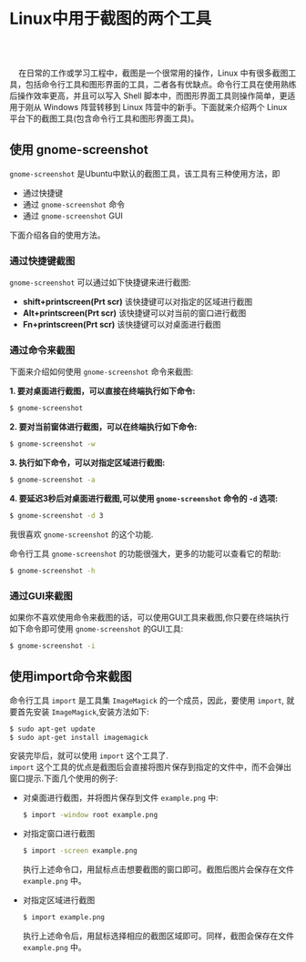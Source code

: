 # Linux中用于截图的两个工具                 
<!-- 2016-03-19 -->  <br /><br />            
             
&nbsp;&nbsp;&nbsp;&nbsp;在日常的工作或学习工程中，截图是一个很常用的操作，Linux 中有很多截图工具，包括命令行工具和图形界面的工具，二者各有优缺点。命令行工具在使用熟练后操作效率更高，并且可以写入 Shell 脚本中，而图形界面工具则操作简单，更适用于刚从 Windows 阵营转移到 Linux 阵营中的新手。下面就来介绍两个 Linux 平台下的截图工具(包含命令行工具和图形界面工具)。            

## 使用 gnome-screenshot              
`gnome-screenshot` 是Ubuntu中默认的截图工具，该工具有三种使用方法，即                     
          
- 通过快捷键            
- 通过 `gnome-screenshot` 命令             
- 通过 `gnome-screenshot` GUI            
      
下面介绍各自的使用方法。　　　　　              
           
### 通过快捷键截图                  
`gnome-screenshot` 可以通过如下快捷键来进行截图:            
           
- **shift+printscreen(Prt scr)**  该快捷键可以对指定的区域进行截图       
- **Alt+printscreen(Prt scr)**  该快捷键可以对当前的窗口进行截图           
- **Fn+printscreen(Prt scr)**  该快捷键可以对桌面进行截图
             
### 通过命令来截图
下面来介绍如何使用 `gnome-screenshot` 命令来截图:            
           
**1. 要对桌面进行截图，可以直接在终端执行如下命令:**            
          
```bash
$ gnome-screenshot
```
**2. 要对当前窗体进行截图，可以在终端执行如下命令:**            
         
```bash
$ gnome-screenshot -w
```          
**3. 执行如下命令，可以对指定区域进行截图:**             
         
```bash
$ gnome-screenshot -a
```
**4. 要延迟3秒后对桌面进行截图,可以使用 `gnome-screenshot` 命令的 `-d` 选项:**                 
          
```bash
$ gnome-screenshot -d 3
```
我很喜欢 `gnome-screenshot` 的这个功能.              
           
命令行工具 `gnome-screenshot` 的功能很强大，更多的功能可以查看它的帮助:             
        
```bash
$ gnome-screenshot -h
```
### 通过GUI来截图              
如果你不喜欢使用命令来截图的话，可以使用GUI工具来截图,你只要在终端执行如下命令即可使用 `gnome-screenshot` 的GUI工具:               
                
```bash
$ gnome-screenshot -i        
``` 

## 使用import命令来截图               
命令行工具 `import` 是工具集 `ImageMagick` 的一个成员，因此，要使用 `import`, 就要首先安装 `ImageMagick`,安装方法如下:             
          
```bash
$ sudo apt-get update
$ sudo apt-get install imagemagick
```       
安装完毕后，就可以使用 `import` 这个工具了.               
`import` 这个工具的优点是截图后会直接将图片保存到指定的文件中，而不会弹出窗口提示.下面几个使用的例子:             
         
- 对桌面进行截图，并将图片保存到文件 `example.png` 中:         
	
	```bash
	$ import -window root example.png
	```
- 对指定窗口进行截图             

	```bash
	$ import -screen example.png
	```
	执行上述命令口，用鼠标点击想要截图的窗口即可。截图后图片会保存在文件 `example.png` 中。                 
- 对指定区域进行截图 
	
	```bash
	$ import example.png
	```
	执行上述命令后，用鼠标选择相应的截图区域即可。同样，截图会保存在文件 `example.png` 中。
